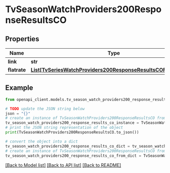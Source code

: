 # TvSeasonWatchProviders200ResponseResultsCO


## Properties

Name | Type | Description | Notes
------------ | ------------- | ------------- | -------------
**link** | **str** |  | [optional] 
**flatrate** | [**List[TvSeriesWatchProviders200ResponseResultsCOFlatrateInner]**](TvSeriesWatchProviders200ResponseResultsCOFlatrateInner.md) |  | [optional] 

## Example

```python
from openapi_client.models.tv_season_watch_providers200_response_results_co import TvSeasonWatchProviders200ResponseResultsCO

# TODO update the JSON string below
json = "{}"
# create an instance of TvSeasonWatchProviders200ResponseResultsCO from a JSON string
tv_season_watch_providers200_response_results_co_instance = TvSeasonWatchProviders200ResponseResultsCO.from_json(json)
# print the JSON string representation of the object
print(TvSeasonWatchProviders200ResponseResultsCO.to_json())

# convert the object into a dict
tv_season_watch_providers200_response_results_co_dict = tv_season_watch_providers200_response_results_co_instance.to_dict()
# create an instance of TvSeasonWatchProviders200ResponseResultsCO from a dict
tv_season_watch_providers200_response_results_co_from_dict = TvSeasonWatchProviders200ResponseResultsCO.from_dict(tv_season_watch_providers200_response_results_co_dict)
```
[[Back to Model list]](../README.md#documentation-for-models) [[Back to API list]](../README.md#documentation-for-api-endpoints) [[Back to README]](../README.md)


